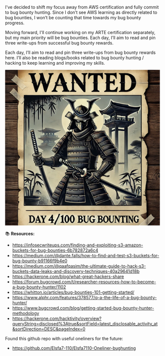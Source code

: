 I've decided to shift my focus away from AWS certification and fully commit to bug bounty hunting. Since I don’t see AWS learning as directly related to bug bounties, I won’t be counting that time towards my bug bounty progress.

Moving forward, I'll continue working on my ARTE certification separately, but my main priority will be bug bounties. Each day, I’ll aim to read and pin three write-ups from successful bug bounty rewards.

Each day, I’ll aim to read and pin three write-ups from bug bounty rewards here. I’ll also be reading blogs/books related to bug bounty hunting / hacking to keep learning and improving my skills.

![419fffcdc8b60c44a72e9c41e68b8128.png](../../_resources/419fffcdc8b60c44a72e9c41e68b8128.png)

📚 **Resources:**

- https://infosecwriteups.com/finding-and-exploiting-s3-amazon-buckets-for-bug-bounties-6b782872a6c4
- https://medium.com/@dante.falls/how-to-find-and-test-s3-buckets-for-bug-bounty-b91166f9b4e0
- https://medium.com/@qaafqasim/the-ultimate-guide-to-hack-s3-buckets-data-leaks-and-discovery-techniques-40a29641d18b
- https://hackerone.com/blog/what-great-hackers-share
- https://forum.bugcrowd.com/t/researcher-resources-how-to-become-a-bug-bounty-hunter/1102
- https://whitton.io/articles/bug-bounties-101-getting-started/
- https://www.alphr.com/features/378577/q-a-the-life-of-a-bug-bounty-hunter/
- https://www.bugcrowd.com/blog/getting-started-bug-bounty-hunter-methodology
- https://hackerone.com/hacktivity/overview?queryString=disclosed%3Atrue&sortField=latest_disclosable_activity_at&sortDirection=DESC&pageIndex=0

Found this github repo with useful oneliners for the future:

- https://github.com/Elsfa7-110/Elsfa7110-Oneliner-bughunting

&nbsp;

&nbsp;